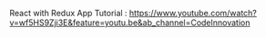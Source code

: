 React with Redux App Tutorial : 
https://www.youtube.com/watch?v=wf5HS9Zji3E&feature=youtu.be&ab_channel=CodeInnovation
